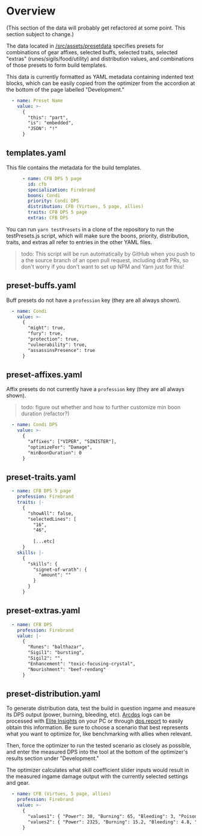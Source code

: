 # Overview

(This section of the data will probably get refactored at some point. This section subject to change.)

The data located in [/src/assets/presetdata](../../../src/assets/presetdata) specifies presets for combinations of gear affixes, selected buffs, selected traits, selected "extras" (runes/sigils/food/utility) and distribution values, and combinations of those presets to form build templates.

This data is currently formatted as YAML metadata containing indented text blocks, which can be easily copied from the optimizer from the accordion at the bottom of the page labelled "Development."

```yaml
  - name: Preset Name
    value: >-
      {
        "this": "part",
        "is": "embedded",
        "JSON": "!"
      }
```

## templates.yaml

This file contains the metadata for the build templates.

```yaml
      - name: CFB DPS 5 page
        id: cfb
        specialization: Firebrand
        boons: Condi
        priority: Condi DPS
        distribution: CFB (Virtues, 5 page, allies)
        traits: CFB DPS 5 page
        extras: CFB DPS
```

You can run `yarn testPresets` in a clone of the repository to run the testPresets.js script, which will make sure the boons, priority, distribution, traits, and extras all refer to entries in the other YAML files.

> todo: This script will be run automatically by GitHub when you push to a the source branch of an open pull request, including draft PRs, so don't worry if you don't want to set up NPM and Yarn just for this!

## preset-buffs.yaml

Buff presets do not have a `profession` key (they are all always shown).

```yaml
  - name: Condi
    value: >-
      {
        "might": true,
        "fury": true,
        "protection": true,
        "vulnerability": true,
        "assassinsPresence": true
      }
```

## preset-affixes.yaml

Affix presets do not currently have a `profession` key (they are all always shown).

> todo: figure out whether and how to further customize min boon duration (refactor?)

```yaml
  - name: Condi DPS
    value: >-
      {
        "affixes": ["VIPER", "SINISTER"],
        "optimizeFor": "Damage",
        "minBoonDuration": 0
      }
```

## preset-traits.yaml

```yaml
  - name: CFB DPS 5 page
    profession: Firebrand
    traits: |-
      {
        "showAll": false,
        "selectedLines": [
          "16",
          "46",
          
          [...etc]
      }
    skills: |-
      {
        "skills": {
          "signet-of-wrath": {
            "amount": ""
          }
        }
      }
```

## preset-extras.yaml

```yaml
  - name: CFB DPS
    profession: Firebrand
    value: |-
      {
        "Runes": "balthazar",
        "Sigil1": "bursting",
        "Sigil2": "",
        "Enhancement": "toxic-focusing-crystal",
        "Nourishment": "beef-rendang"
      }
```

## preset-distribution.yaml

To generate distribution data, test the build in question ingame and measure its DPS output (power, burning, bleeding, etc). [Arcdps](https://www.deltaconnected.com/arcdps/) logs can be processed with [Elite Insights](https://github.com/baaron4/GW2-Elite-Insights-Parser) on your PC or through [dps.report](https://dps.report/) to easily obtain this information. Be sure to choose a scenario that best represents what you want to optimize for, like benchmarking with allies when relevant.

Then, force the optimizer to run the tested scenario as closely as possible, and enter the measured DPS into the tool at the bottom of the optimizer's results section under "Development."

The optimizer calculates what skill coefficient slider inputs would result in the measured ingame damage output with the currently selected settings and gear.

```yaml
  - name: CFB (Virtues, 5 page, allies)
    profession: Firebrand
    value: >-
      {
        "values1": { "Power": 30, "Burning": 65, "Bleeding": 3, "Poisoned": 0, "Torment": 1, "Confusion": 0 },
        "values2": { "Power": 2325, "Burning": 15.2, "Bleeding": 4.8, "Poisoned": 0, "Torment": 1.3, "Confusion": 0 }
      }
```